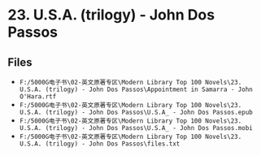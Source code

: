 # 23. U.S.A. (trilogy) - John Dos Passos

## Files

- `F:/5000G电子书\02-英文原著专区\Modern Library Top 100 Novels\23. U.S.A. (trilogy) - John Dos Passos\Appointment in Samarra - John O'Hara.rtf`
- `F:/5000G电子书\02-英文原著专区\Modern Library Top 100 Novels\23. U.S.A. (trilogy) - John Dos Passos\U.S.A_ - John Dos Passos.epub`
- `F:/5000G电子书\02-英文原著专区\Modern Library Top 100 Novels\23. U.S.A. (trilogy) - John Dos Passos\U.S.A_ - John Dos Passos.mobi`
- `F:/5000G电子书\02-英文原著专区\Modern Library Top 100 Novels\23. U.S.A. (trilogy) - John Dos Passos\files.txt`
